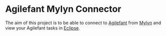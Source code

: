 Agilefant Mylyn Connector
=========================

The aim of this project is to be able to connect to [Agilefant](http://www.agilefant.org/ "Agilefant home page") 
from [Mylyn](http://www.eclipse.org/mylyn/ "Mylyn home page") and view your Agilefant tasks in [Eclipse](http://www.eclipse.org/ "Eclipse home page").
